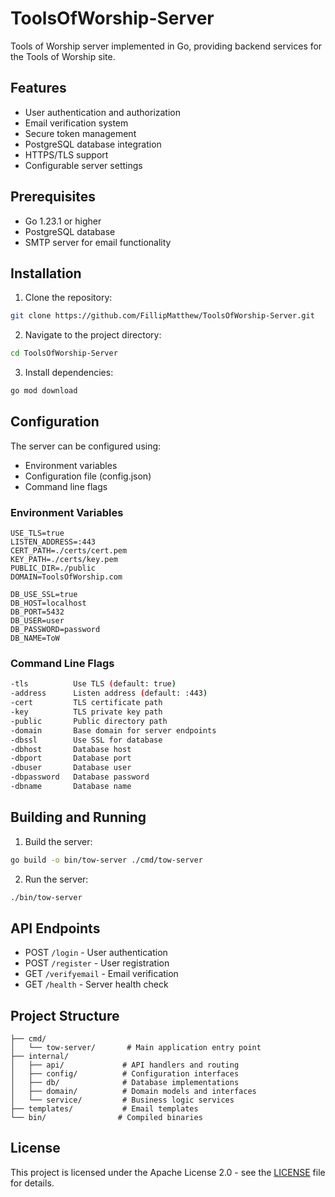 # ToolsOfWorship-Server

Tools of Worship server implemented in Go, providing backend services for the Tools of Worship site.

## Features

- User authentication and authorization
- Email verification system
- Secure token management
- PostgreSQL database integration
- HTTPS/TLS support
- Configurable server settings

## Prerequisites

- Go 1.23.1 or higher
- PostgreSQL database
- SMTP server for email functionality

## Installation

1. Clone the repository:
```bash
git clone https://github.com/FillipMatthew/ToolsOfWorship-Server.git
```

2. Navigate to the project directory:
```bash
cd ToolsOfWorship-Server
```

3. Install dependencies:
```bash
go mod download
```

## Configuration

The server can be configured using:
- Environment variables
- Configuration file (config.json)
- Command line flags

### Environment Variables

```env
USE_TLS=true
LISTEN_ADDRESS=:443
CERT_PATH=./certs/cert.pem
KEY_PATH=./certs/key.pem
PUBLIC_DIR=./public
DOMAIN=ToolsOfWorship.com

DB_USE_SSL=true
DB_HOST=localhost
DB_PORT=5432
DB_USER=user
DB_PASSWORD=password
DB_NAME=ToW
```

### Command Line Flags

```bash
-tls          Use TLS (default: true)
-address      Listen address (default: :443)
-cert         TLS certificate path
-key          TLS private key path
-public       Public directory path
-domain       Base domain for server endpoints
-dbssl        Use SSL for database
-dbhost       Database host
-dbport       Database port
-dbuser       Database user
-dbpassword   Database password
-dbname       Database name
```

## Building and Running

1. Build the server:
```bash
go build -o bin/tow-server ./cmd/tow-server
```

2. Run the server:
```bash
./bin/tow-server
```

## API Endpoints

- POST `/login` - User authentication
- POST `/register` - User registration
- GET `/verifyemail` - Email verification
- GET `/health` - Server health check

## Project Structure

```
├── cmd/
│   └── tow-server/       # Main application entry point
├── internal/
│   ├── api/             # API handlers and routing
│   ├── config/          # Configuration interfaces
│   ├── db/              # Database implementations
│   ├── domain/          # Domain models and interfaces
│   └── service/         # Business logic services
├── templates/           # Email templates
└── bin/                # Compiled binaries
```

## License

This project is licensed under the Apache License 2.0 - see the [LICENSE](LICENSE) file for details.
